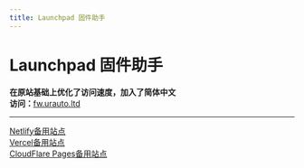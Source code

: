 ```yaml
---
title: Launchpad 固件助手
---
```

# Launchpad 固件助手
**在原站基础上优化了访问速度，加入了简体中文**  
**访问：**[fw.urauto.ltd](https://fw.urauto.ltd)  

****
[Netlify备用站点](https://lp-fwutil-cn.netlify.app/)  
[Vercel备用站点](https://lpfw-zh-cn.vercel.app/)  
[CloudFlare Pages备用站点](https://lp-firmware-utility-chinese.pages.dev)